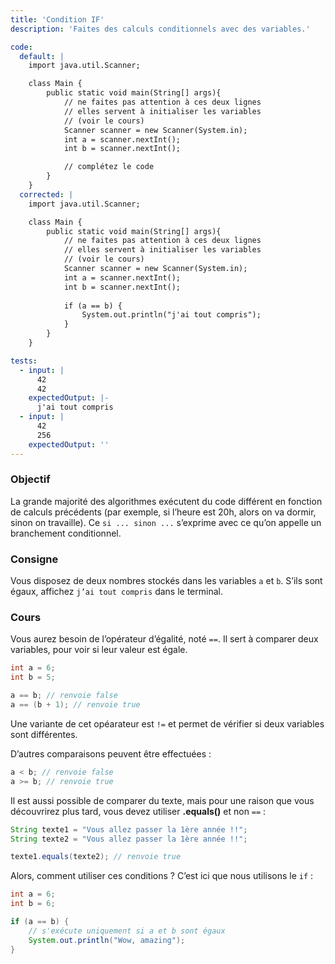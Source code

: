 ```yaml
---
title: 'Condition IF'
description: 'Faites des calculs conditionnels avec des variables.'

code:
  default: |
    import java.util.Scanner;

    class Main {
        public static void main(String[] args){
            // ne faites pas attention à ces deux lignes
            // elles servent à initialiser les variables
            // (voir le cours)
            Scanner scanner = new Scanner(System.in);
            int a = scanner.nextInt();
            int b = scanner.nextInt();

            // complétez le code
        }
    }
  corrected: |
    import java.util.Scanner;

    class Main {
        public static void main(String[] args){
            // ne faites pas attention à ces deux lignes
            // elles servent à initialiser les variables
            // (voir le cours)
            Scanner scanner = new Scanner(System.in);
            int a = scanner.nextInt();
            int b = scanner.nextInt();
                
            if (a == b) {
                System.out.println("j'ai tout compris");
            }
        }
    }

tests:
  - input: |
      42
      42
    expectedOutput: |-
      j'ai tout compris
  - input: |
      42
      256
    expectedOutput: ''
---
```


### Objectif

La grande majorité des algorithmes exécutent du code différent en fonction de calculs précédents (par exemple, si l’heure est 20h, alors on va dormir, sinon on travaille). Ce `si ... sinon ...` s’exprime avec ce qu’on appelle un branchement conditionnel.

### Consigne

Vous disposez de deux nombres stockés dans les variables `a` et `b`. S’ils sont égaux, affichez `j’ai tout compris` dans le terminal.

### Cours

Vous aurez besoin de l’opérateur d’égalité, noté `==`. Il sert à comparer deux variables, pour voir si leur valeur est égale.

```java
int a = 6;
int b = 5;

a == b; // renvoie false
a == (b + 1); // renvoie true
```

Une variante de cet opéarateur est `!=` et permet de vérifier si deux variables sont différentes.

D’autres comparaisons peuvent être effectuées :

```java
a < b; // renvoie false
a >= b; // renvoie true
```

Il est aussi possible de comparer du texte, mais pour une raison que vous découvrirez plus tard, vous devez utiliser **.equals()** et non `==` :

```java
String texte1 = "Vous allez passer la 1ère année !!";
String texte2 = "Vous allez passer la 1ère année !!";

texte1.equals(texte2); // renvoie true
```

Alors, comment utiliser ces conditions ? C’est ici que nous utilisons le `if` :

```java
int a = 6;
int b = 6;

if (a == b) {
    // s'exécute uniquement si a et b sont égaux
    System.out.println("Wow, amazing");
}
```
